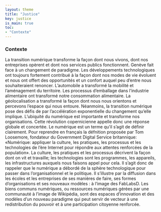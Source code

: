 ```yaml
---
layout: theme
title: "Justice"
key: justice
is_main: true
toc:
- "Contexte"
---
```


### Contexte

La transition numérique transforme la façon dont nous vivons, dont nos entreprises opèrent et dont nos services publics fonctionnent. Genève fait face à un changement de paradigme. Les développements technologiques ont toujours fortement contribué à la façon dont nos modes de vie évoluent et nous ont offert des opportunités et un confort auquel peu d’entre nous souhaiteraient renoncer. L’automobile a transformé la mobilité et l’aménagement du territoire. Les processus d’emballage dans l’industrie alimentaire ont transformé notre consommation alimentaire. La géolocalisation a transformé la façon dont nous nous orientons et percevons l’espace qui nous entoure. Néanmoins, la transition numérique pose des défis de par l’accélération exponentielle du changement qu’elle implique. L’ubiquité du numérique est importante et transforme nos organisations. Cette révolution copernicienne appelle donc une réponse globale et concertée. Le numérique est un terme qu’il s’agit de définir clairement. Pour reprendre en français la défnition proposée par Tom Loosemore, fondateur du Government Digital Service britannique: «Numérique: appliquer la culture, les pratiques, les processus et les technologies de l’ère Internet pour répondre aux attentes renforcées de la population». La culture, les pratiques et les processus décrivent la façon dont on vit et travaille; les technologies sont les programmes, les appareils, les infrastructures auxquels nous faisons appel pour cela. Il s’agit donc de rappeler que le numérique a débordé de la sphère technologique pour passer dans l’organisationnel et le politique. Il s’illustre par la diffusion dans les écoles et les entreprises de ses manières de faire, ses formes d’organisations et ses nouveaux modèles : à l’image des FabLabsD. Les biens communs numériques, ou ressources numériques gérées par une communauté à l’image de Wikipédia, sont des espaces d’innovation et des modèles d’un nouveau paradigme qui peut servir de vecteur à une redistribution du pouvoir et à une participation citoyenne renforcée.